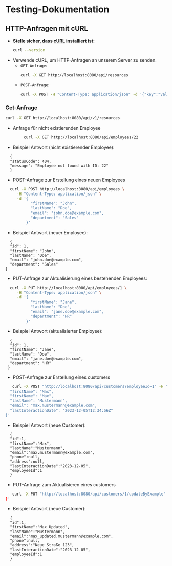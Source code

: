 # Testing-Dokumentation

## HTTP-Anfragen mit cURL
- **Stelle sicher, dass [cURL](https://curl.se/download.html) installiert ist:**
   ```sh
   curl --version
   ```
- Verwende cURL, um HTTP-Anfragen an unserem Server zu senden.
    - `GET-Anfrage`:
      ```sh
      curl -X GET http://localhost:8080/api/resources
      ```
    -  `POST-Anfrage`:
       ```sh
       curl -X POST -H "Content-Type: application/json" -d '{"key":"value"}' http://localhost:8080/api/resources

### Get-Anfrage

```sh
curl -X GET http://localhost:8080/api/v1/resources
```
- Anfrage für nicht existierenden Employee 
```sh
        curl -X GET http://localhost:8080/api/employees/22
```
- Beispiel Antwort (nicht existierender Employee):
```
  {
  "statusCode": 404,
  "message": "Employee not found with ID: 22"
  }
```
- POST-Anfrage zur Erstellung eines neuen Employees
```sh
  curl -X POST http://localhost:8080/api/employees \
     -H "Content-Type: application/json" \
     -d '{
           "firstName": "John",
           "lastName": "Doe",
           "email": "john.doe@example.com",
           "department": "Sales"
         }'
```
- Beispiel Antwort (neuer Employee):
```
  {
  "id": 1,
  "firstName": "John",
  "lastName": "Doe",
  "email": "john.doe@example.com",
  "department": "Sales"
}
```
- PUT-Anfrage zur Aktualisierung eines bestehenden Employees:
```sh
  curl -X PUT http://localhost:8080/api/employees/1 \
     -H "Content-Type: application/json" \
     -d '{
           "firstName": "Jane",
           "lastName": "Doe",
           "email": "jane.doe@example.com",
           "department": "HR"
         }'
```
- Beispiel Antwort (aktualisierter Employee):
```
  {
  "id": 1,
  "firstName": "Jane",
  "lastName": "Doe",
  "email": "jane.doe@example.com",
  "department": "HR"
 }
```

- POST-Anfrage zur Erstellung eines customers
```sh
   curl -X POST "http://localhost:8080/api/customers?employeeId=1" -H "Content-Type: application/json" -d '{
  "firstName": "Max",
  "firstName": "Max",
  "lastName": "Mustermann",
  "email": "max.mustermann@example.com",
  "lastInteractionDate": "2023-12-05T12:34:56Z"
}'
```
- Beispiel Antwort (neue Customer):
```
  {
  "id":1,
  "firstName":"Max",
  "lastName":"Mustermann",
  "email":"max.mustermann@example.com",
  "phone":null,
  "address":null,
  "lastInteractionDate":"2023-12-05",
  "employeeId":1
  }
```
- PUT-Anfrage zum Aktualisieren eines customers
```sh
   curl -X PUT "http://localhost:8080/api/customers/1/updateByExample" -H "Content-Type: application/json; charset=utf-8" -d @customerDTO.json
}'
```
- Beispiel Antwort (neue Customer):
```
  {
  "id":1,
  "firstName":"Max Updated",
  "lastName":"Mustermann",
  "email":"max_updated.mustermann@example.com",
  "phone":null,
  "address":"Neue Straße 123",
  "lastInteractionDate":"2023-12-05",
  "employeeId":1
  }
```